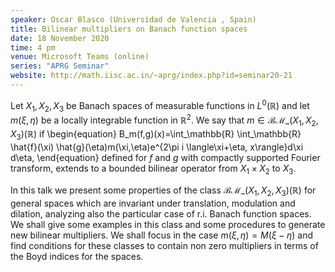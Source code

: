 ```yaml
---
speaker: Oscar Blasco (Universidad de Valencia , Spain)
title: Bilinear multipliers on Banach function spaces
date: 18 November 2020
time: 4 pm
venue: Microsoft Teams (online)
series: "APRG Seminar"
website: http://math.iisc.ac.in/~aprg/index.php?id=seminar20-21
---
```


Let $X_1,X_2, X_3$ be Banach  spaces of measurable functions in
$L^0(\mathbb R)$ and let $m(\xi,\eta)$ be a locally integrable
function in $\mathbb R^2$. We say that
$m\in \mathcal{BM}\_{(X_1,X_2,X_3)}(\mathbb R)$ if
\begin{equation}
B_m(f,g)(x)=\int_\mathbb{R} \int_\mathbb{R} \hat{f}(\xi)
\hat{g}(\eta)m(\xi,\eta)e^{2\pi i \langle\xi+\eta, x\rangle}d\xi d\eta,
\end{equation}
defined for $f$ and $g$ with compactly supported Fourier transform,
extends to a bounded bilinear operator from $X_1 \times X_2$ to $X_3$.

In this talk we present some properties of the class
$\mathcal{BM}\_{(X_1,X_2,X_3)}(\mathbb R)$ for general spaces which are
invariant under translation, modulation and dilation, analyzing also the
particular case of r.i. Banach function spaces. We shall give some
examples in this class and some procedures to generate new bilinear
multipliers. We shall focus in the case $m(\xi,\eta)=M(\xi-\eta)$ and
find conditions for these classes to contain non zero multipliers in
terms of the Boyd indices for the spaces.
